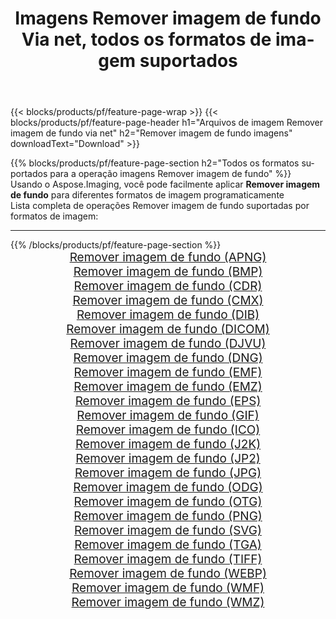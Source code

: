 ﻿---
title: Imagens Remover imagem de fundo Via net, todos os formatos de imagem suportados 
weight: 3920
url: /pt/net/remove-background 
lang: pt
langdirlevel: 2
locales: zh-hans,ja,it,ru,de,es,fr,nl,id,lt,pl,pt,vi,tr,ko,zh-hant,ar,hi,th,sv,cs,uk,he
description: Usando Aspose.Imaging, você pode facilmente imagens Remover imagem de fundo Via net
---

{{< blocks/products/pf/feature-page-wrap >}}
{{< blocks/products/pf/feature-page-header h1="Arquivos de imagem Remover imagem de fundo via net" h2="Remover imagem de fundo imagens" downloadText="Download" >}}


{{% blocks/products/pf/feature-page-section  h2="Todos os formatos suportados para a operação imagens Remover imagem de fundo" %}}
Usando o Aspose.Imaging, você pode facilmente aplicar **Remover imagem de fundo** para diferentes formatos de imagem programaticamente
<br/>
Lista completa de operações Remover imagem de fundo suportadas por formatos de imagem:
<hr/>
{{% /blocks/products/pf/feature-page-section %}}
<div class="container-fluid productfamilypage bg-gray">
    <div class="convertypes bg-gray agp-content section">
        <div class="container">
		<div class="row other-converters" style="gap: 10px;font-size: 19px;text-align:center;">
		    <div class='col-md-2 other-converter remove-lp remove-rp'><a href="/imaging/pt/net/remove-background/apng" style="padding:15px;">Remover imagem de fundo (APNG)</a></div><div class='col-md-2 other-converter remove-lp remove-rp'><a href="/imaging/pt/net/remove-background/bmp" style="padding:15px;">Remover imagem de fundo (BMP)</a></div><div class='col-md-2 other-converter remove-lp remove-rp'><a href="/imaging/pt/net/remove-background/cdr" style="padding:15px;">Remover imagem de fundo (CDR)</a></div><div class='col-md-2 other-converter remove-lp remove-rp'><a href="/imaging/pt/net/remove-background/cmx" style="padding:15px;">Remover imagem de fundo (CMX)</a></div><div class='col-md-2 other-converter remove-lp remove-rp'><a href="/imaging/pt/net/remove-background/dib" style="padding:15px;">Remover imagem de fundo (DIB)</a></div><div class='col-md-2 other-converter remove-lp remove-rp'><a href="/imaging/pt/net/remove-background/dicom" style="padding:15px;">Remover imagem de fundo (DICOM)</a></div><div class='col-md-2 other-converter remove-lp remove-rp'><a href="/imaging/pt/net/remove-background/djvu" style="padding:15px;">Remover imagem de fundo (DJVU)</a></div><div class='col-md-2 other-converter remove-lp remove-rp'><a href="/imaging/pt/net/remove-background/dng" style="padding:15px;">Remover imagem de fundo (DNG)</a></div><div class='col-md-2 other-converter remove-lp remove-rp'><a href="/imaging/pt/net/remove-background/emf" style="padding:15px;">Remover imagem de fundo (EMF)</a></div><div class='col-md-2 other-converter remove-lp remove-rp'><a href="/imaging/pt/net/remove-background/emz" style="padding:15px;">Remover imagem de fundo (EMZ)</a></div><div class='col-md-2 other-converter remove-lp remove-rp'><a href="/imaging/pt/net/remove-background/eps" style="padding:15px;">Remover imagem de fundo (EPS)</a></div><div class='col-md-2 other-converter remove-lp remove-rp'><a href="/imaging/pt/net/remove-background/gif" style="padding:15px;">Remover imagem de fundo (GIF)</a></div><div class='col-md-2 other-converter remove-lp remove-rp'><a href="/imaging/pt/net/remove-background/ico" style="padding:15px;">Remover imagem de fundo (ICO)</a></div><div class='col-md-2 other-converter remove-lp remove-rp'><a href="/imaging/pt/net/remove-background/j2k" style="padding:15px;">Remover imagem de fundo (J2K)</a></div><div class='col-md-2 other-converter remove-lp remove-rp'><a href="/imaging/pt/net/remove-background/jp2" style="padding:15px;">Remover imagem de fundo (JP2)</a></div><div class='col-md-2 other-converter remove-lp remove-rp'><a href="/imaging/pt/net/remove-background/jpg" style="padding:15px;">Remover imagem de fundo (JPG)</a></div><div class='col-md-2 other-converter remove-lp remove-rp'><a href="/imaging/pt/net/remove-background/odg" style="padding:15px;">Remover imagem de fundo (ODG)</a></div><div class='col-md-2 other-converter remove-lp remove-rp'><a href="/imaging/pt/net/remove-background/otg" style="padding:15px;">Remover imagem de fundo (OTG)</a></div><div class='col-md-2 other-converter remove-lp remove-rp'><a href="/imaging/pt/net/remove-background/png" style="padding:15px;">Remover imagem de fundo (PNG)</a></div><div class='col-md-2 other-converter remove-lp remove-rp'><a href="/imaging/pt/net/remove-background/svg" style="padding:15px;">Remover imagem de fundo (SVG)</a></div><div class='col-md-2 other-converter remove-lp remove-rp'><a href="/imaging/pt/net/remove-background/tga" style="padding:15px;">Remover imagem de fundo (TGA)</a></div><div class='col-md-2 other-converter remove-lp remove-rp'><a href="/imaging/pt/net/remove-background/tiff" style="padding:15px;">Remover imagem de fundo (TIFF)</a></div><div class='col-md-2 other-converter remove-lp remove-rp'><a href="/imaging/pt/net/remove-background/webp" style="padding:15px;">Remover imagem de fundo (WEBP)</a></div><div class='col-md-2 other-converter remove-lp remove-rp'><a href="/imaging/pt/net/remove-background/wmf" style="padding:15px;">Remover imagem de fundo (WMF)</a></div><div class='col-md-2 other-converter remove-lp remove-rp'><a href="/imaging/pt/net/remove-background/wmz" style="padding:15px;">Remover imagem de fundo (WMZ)</a></div>
                </div>
        </div>
    </div>
</div>
<br/>
